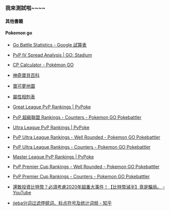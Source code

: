 
<h3>我來測試啦~~~~</h3>
<h4 id=其他書籤>其他書籤</h4>

<h4 id=Pokemon go>Pokemon go</h4>

- [Go Battle Statistics - Google 試算表](https://docs.google.com/spreadsheets/d/1x-dS1yHELIO3pTosDcOuKruvjC9DV5N80fXzBBryzfw/edit#gid=2147316855)
- [PvP IV Spread Analysis | GO: Stadium](https://gostadium.club/pvp/iv)
- [CP Calculator - Pokémon GO](https://pokemon.gameinfo.io/zh-tw/tools/cp-calculator)
- [神奇寶貝百科](https://wiki.52poke.com/wiki/%E4%B8%BB%E9%A1%B5)
- [寶可夢地圖](https://twpkinfo.com/ipoke.aspx)
- [屬性相剋表](https://www.pokemonhubs.com/pokemongo/3045/)
- [Great League PvP Rankings | PvPoke](https://pvpoke.com/rankings/all/1500/overall/)
- [PvP 超級聯盟 Rankings - Counters - Pokemon GO Pokebattler](https://www.pokebattler.com/pvp/rankings/attackers/leagues/COMBAT_LEAGUE_DEFAULT_GREAT/strategies/PVP/PVP?sort=WIN&shieldStrategy=SHIELD_RANDOM&defenderShieldStrategy=SHIELD_RANDOM&meta=DUAL_MOVE)
- [Ultra League PvP Rankings | PvPoke](https://pvpoke.com/rankings/all/2500/overall/)
- [PvP Ultra League Rankings - Well Rounded - Pokemon GO Pokebattler](https://www.pokebattler.com/pvp/rankings/defenders/leagues/COMBAT_LEAGUE_DEFAULT_ULTRA/strategies/PVP/PVP?sort=WIN&shieldStrategy=SHIELD_RANDOM&defenderShieldStrategy=SHIELD_RANDOM&meta=DUAL_MOVE)
- [PvP Ultra League Rankings - Counters - Pokemon GO Pokebattler](https://www.pokebattler.com/pvp/rankings/attackers/leagues/COMBAT_LEAGUE_DEFAULT_ULTRA/strategies/PVP/PVP?sort=WIN&shieldStrategy=SHIELD_RANDOM&defenderShieldStrategy=SHIELD_RANDOM&meta=DUAL_MOVE)
- [Master League PvP Rankings | PvPoke](https://pvpoke.com/rankings/premier/10000/overall/)
- [PvP Premier Cup Rankings - Well Rounded - Pokemon GO Pokebattler](https://www.pokebattler.com/pvp/rankings/defenders/leagues/COMBAT_LEAGUE_PREMIER_CUP/strategies/PVP/PVP?sort=WIN&shieldStrategy=SHIELD_RANDOM&defenderShieldStrategy=SHIELD_RANDOM&meta=DUAL_MOVE)
- [PvP Premier Cup Rankings - Counters - Pokemon GO Pokebattler](https://www.pokebattler.com/pvp/rankings/attackers/leagues/COMBAT_LEAGUE_PREMIER_CUP/strategies/PVP/PVP?sort=WIN&shieldStrategy=SHIELD_RANDOM&defenderShieldStrategy=SHIELD_RANDOM&meta=DUAL_MOVE)

- [還敢投資比特幣？必須考慮2020年超重大事件！【比特幣減半】竟是騙局。 - YouTube](https://www.youtube.com/watch?v=BV1AC8nGi00&feature=share&fbclid=IwAR315RMUctgaz9cg6Yk6ReyESiyxGSYZG903tcEyuR2D2Ctm5794U3YHL8I)
- [jieba分词过滤停顿词、标点符号及统计词频 - 知乎](https://zhuanlan.zhihu.com/p/39437488)


